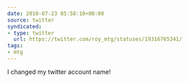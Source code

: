 ```yaml
---
date: 2010-07-23 05:58:10+00:00
source: twitter
syndicated:
- type: twitter
  url: https://twitter.com/roy_mtg/statuses/19316765341/
tags:
- mtg
---
```


I changed my twitter account name!